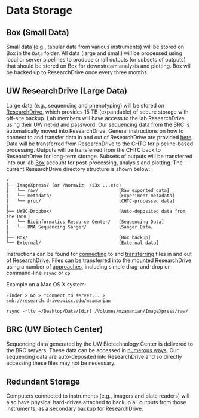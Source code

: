 # Data Storage

## Box (Small Data)

Small data (e.g., tabular data from various instruments) will be stored on Box in the `Data` folder. All data (large and small) will be processed using local or server pipelines to produce small outputs (or subsets of outputs) that should be stored on Box for downstream analysis and plotting. Box will be backed up to ResearchDrive once every three months.

## UW ResearchDrive (Large Data)

Large data (e.g., sequencing and phenotyping) will be stored on [ResearchDrive](https://it.wisc.edu/services/researchdrive), which provides 15 TB (expandable) of secure storage with off-site backup. Lab members will have access to the lab ResearchDrive using their UW net-id and password. Our sequencing data from the BRC is automatically moved into ResearchDrive. General instructions on how to connect to and transfer data in and out of ResearchDrive are provided [here](https://kb.wisc.edu/researchdata/internal/page.php?id=93998). Data will be transferred from ResearchDrive to the CHTC for pipeline-based processing. Outputs will be transferred from the CHTC back to ResearchDrive for long-term storage. Subsets of outputs will be transferred into our lab [Box](https://www.box.com) account for post-processing, analysis and plotting. The current ResearchDrive directory structure is shown below:

```
/
├── ImageXpress/ (or /WormViz, /i3x ...etc)
|   └── raw/                              [Raw exported data]
|   └── metadata/                         [Experiment metadata]    
|   └── proc/                             [CHTC-processed data]
|
├── UWBC-Dropbox/                         [Auto-deposited data from the UWBC]
|   └── Bioinformatics Resource Center/   [Sequencing Data]
|   └── DNA Sequencing Sanger/            [Sanger Data]
|
├── Box/                                  [Box backup]
└── External/                             [External data]
```

Instructions can be found for [connecting](https://kb.wisc.edu/researchdata/internal/page.php?id=93998#connect) to and [transferring](https://kb.wisc.edu/researchdata/internal/page.php?id=93998#transferdata) files in and out of ResearchDrive. Files can be transferred into the mounted ResearchDrive using a number of [approaches](https://kb.wisc.edu/researchdata/96641), including simple drag-and-drop or command-line `rsync` or `cp`.

Example on a Mac OS X system:

  ```
  Finder > Go > "Connect to server... >
  smb://research.drive.wisc.edu/mzamanian

  rsync -rltv ~/Desktop/Data/[dir] /Volumes/mzamanian/ImageXpress/raw/
  ```

## BRC (UW Biotech Center)

Sequencing data generated by the UW Biotechnology Center is delivered to the BRC servers. These data can be accessed in [numerous ways](https://www.biotech.wisc.edu/services/brc/data-access). Our sequencing data are auto-deposited into ResearchDrive and so directly accessing these files may not be necessary.

## Redundant Storage

Computers connected to instruments (e.g., imagers and plate readers) will also have physical hard-drives attached to backup all outputs from those instruments, as a secondary backup for ResearchDrive.
